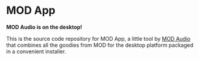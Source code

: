 # MOD App

**MOD Audio is on the desktop!**

This is the source code repository for MOD App, a little tool by [MOD Audio](https://mod.audio/) that combines all the goodies from MOD for the desktop platform packaged in a convenient installer.

